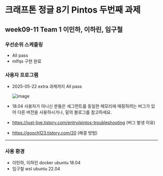 # 크래프톤 정글 8기 Pintos 두번째 과제
## week09-11 Team 1 이민하, 이하린, 임구철

### 우선순위 스케줄링
- All pass
- mlfqs 구현 완료

### 사용자 프로그램
- 2025-05-22 extra 과제까지 All pass

  ![image](https://github.com/user-attachments/assets/3137f50e-9475-4fb8-9aa6-0c19cb471c03)


- 18.04 사용자가 아니신 분들은 세그먼트를 동일한 메모리에 매핑하려는 버그가 있어 다른 버전을 사용하시거나, 밑의 블로그를 참고하세요.
- https://just-live.tistory.com/entry/pintos-troubleshooting (버그 발생 이유)
- https://gooch123.tistory.com/20 (해결 방법)

---
### 사용 환경
- 이민하, 이하린 docker ubuntu 18.04
- 임구철 wsl ubuntu 22.04
